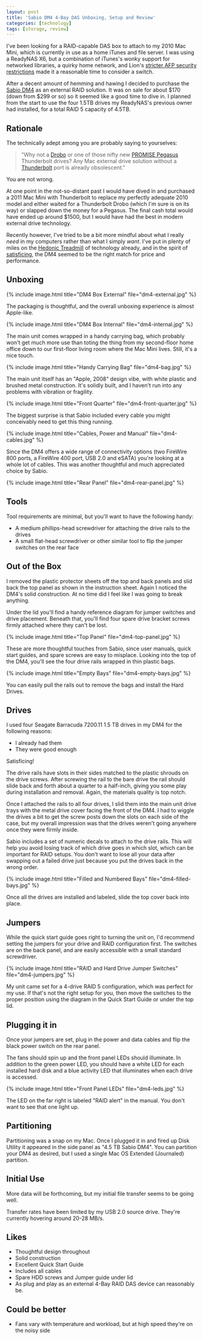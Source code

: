 ```yaml
---
layout: post
title: 'Sabio DM4 4-Bay DAS Unboxing, Setup and Review'
categories: [technology]
tags: [storage, review]
---
```

I've been looking for a RAID-capable DAS box to attach to my 2010 Mac Mini, which is currently in use as a home iTunes and file server. I was using a ReadyNAS X6, but a combination of iTunes's wonky support for networked libraries, a quirky home network, and Lion's [stricter AFP security restrictions][1] made it a reasonable time to consider a switch.

   [1]: http://www.readynas.com/forum/viewtopic.php?t=51033

After a decent amount of hemming and hawing I decided to purchase the [Sabio DM4][2] as an external RAID solution. It was on sale for about $170 (down from $299 or so) so it seemed like a good time to dive in. I planned from the start to use the four 1.5TB drives my ReadyNAS's previous owner had installed, for a total RAID 5 capacity of 4.5TB.

   [2]: http://www.amazon.com/gp/product/B003NXYO1W/ref=as_li_ss_tl?ie=UTF8&tag=theminbit-20&linkCode=as2&camp=217145&creative=399373&creativeASIN=B003NXYO1W (Sabio DM4)

## Rationale

The technically adept among you are probably saying to yourselves:

> "Why not a [Drobo][3] or one of those nifty new [PROMISE Pegasus][4] Thunderbolt drives? Any Mac external drive solution without a [Thunderbolt][5] port is already obsolescent."

   [3]: http://www.amazon.com/gp/product/B001CZ9ZEE/ref=as_li_ss_tl?ie=UTF8&tag=theminbit-20&linkCode=as2&camp=217145&creative=399369&creativeASIN=B001CZ9ZEE (Drobo 4-Bay)
   [4]: http://www.amazon.com/gp/product/B0055SE076/ref=as_li_ss_tl?ie=UTF8&tag=theminbit-20&linkCode=as2&camp=217145&creative=399373&creativeASIN=B0055SE076 (PROMISE Pegasus R4)
   [5]: http://www.apple.com/thunderbolt/

You are not wrong.

At one point in the not-so-distant past I would have dived in and purchased a 2011 Mac Mini with Thunderbolt to replace my perfectly adequate 2010 model and either waited for a Thunderbolt Drobo (which I'm sure is on its way) or slapped down the money for a Pegasus. The final cash total would have ended up around $1500, but I would have had the best in modern external drive technology.

Recently however, I've tried to be a bit more mindful about what I really _need_ in my computers rather than what I simply _want_. I've put in plenty of miles on the [Hedonic Treadmill][6] of technology already, and in the spirit of [satisficing][7], the DM4 seemed to be the right match for price and performance.

   [6]: http://en.wikipedia.org/wiki/Hedonic_treadmill
   [7]: http://en.wikipedia.org/wiki/Satisficing

## Unboxing

{% include image.html title="DM4 Box External" file="dm4-external.jpg" %}

The packaging is thoughtful, and the overall unboxing experience is almost Apple-like.

{% include image.html title="DM4 Box Internal" file="dm4-internal.jpg" %}

The main unit comes wrapped in a handy carrying bag, which probably won't get much more use than toting the thing from my second-floor home office down to our first-floor living room where the Mac Mini lives. Still, it's a nice touch.

{% include image.html title="Handy Carrying Bag" file="dm4-bag.jpg" %}

The main unit itself has an "Apple, 2008" design vibe, with white plastic and brushed metal construction. It's solidly built, and I haven't run into any problems with vibration or fragility.

{% include image.html title="Front Quarter" file="dm4-front-quarter.jpg" %}

The biggest surprise is that Sabio included every cable you might conceivably need to get this thing running.

{% include image.html title="Cables, Power and Manual" file="dm4-cables.jpg" %}

Since the DM4 offers a wide range of connectivity options (two FireWire 800 ports, a FireWire 400 port, USB 2.0 and eSATA) you're looking at a whole lot of cables. This was another thoughtful and much appreciated choice by Sabio.

{% include image.html title="Rear Panel" file="dm4-rear-panel.jpg" %}

## Tools

Tool requirements are minimal, but you'll want to have the following handy:

  * A medium phillips-head screwdriver for attaching the drive rails to the drives
  * A small flat-head screwdriver or other similar tool to flip the jumper switches on the rear face

## Out of the Box

I removed the plastic protector sheets off the top and back panels and slid back the top panel as shown in the instruction sheet. Again I noticed the DM4's solid construction. At no time did I feel like I was going to break anything.

Under the lid you'll find a handy reference diagram for jumper switches and drive placement. Beneath that, you'll find four spare drive bracket screws firmly attached where they can't be lost.

{% include image.html title="Top Panel" file="dm4-top-panel.jpg" %}

These are more thoughtful touches from Sabio, since user manuals, quick start guides, and spare screws are easy to misplace. Looking into the top of the DM4, you'll see the four drive rails wrapped in thin plastic bags.

{% include image.html title="Empty Bays" file="dm4-empty-bays.jpg" %}

You can easily pull the rails out to remove the bags and install the Hard Drives.

## Drives

I used four Seagate Barracuda 7200.11 1.5 TB drives in my DM4 for the following reasons:

  * I already had them
  * They were good enough

Satisficing!

The drive rails have slots in their sides matched to the plastic shrouds on the drive screws. After screwing the rail to the bare drive the rail should slide back and forth about a quarter to a half-inch, giving you some play during installation and removal. Again, the materials quality is top notch.

Once I attached the rails to all four drives, I slid them into the main unit drive trays with the metal drive cover facing the front of the DM4. I had to wiggle the drives a bit to get the screw posts down the slots on each side of the case, but my overall impression was that the drives weren't going anywhere once they were firmly inside.

Sabio includes a set of numeric decals to attach to the drive rails. This will help you avoid losing track of which drive goes in which slot, which can be important for RAID setups. You don't want to lose all your data after swapping out a failed drive just because you put the drives back in the wrong order.

{% include image.html title="Filled and Numbered Bays" file="dm4-filled-bays.jpg" %}

Once all the drives are installed and labeled, slide the top cover back into place.

## Jumpers

While the quick start guide goes right to turning the unit on, I'd recommend setting the jumpers for your drive and RAID configuration first. The switches are on the back panel, and are easily accessible with a small standard screwdriver.

{% include image.html title="RAID and Hard Drive Jumper Switches" file="dm4-jumpers.jpg" %}

My unit came set for a 4-drive RAID 5 configuration, which was perfect for my use. If that's not the right setup for you, then move the switches to the proper position using the diagram in the Quick Start Guide or under the top lid.

## Plugging it in

Once your jumpers are set, plug in the power and data cables and flip the black power switch on the rear panel.

The fans should spin up and the front panel LEDs should illuminate. In addition to the green power LED, you should have a white LED for each installed hard disk and a blue activity LED that illuminates when each drive is accessed.

{% include image.html title="Front Panel LEDs" file="dm4-leds.jpg" %}

The LED on the far right is labeled "RAID alert" in the manual. You don't want to see that one light up.

## Partitioning

Partitioning was a snap on my Mac. Once I plugged it in and fired up Disk Utility it appeared in the side panel as "4.5 TB Sabio DM4". You can partition your DM4 as desired, but I used a single Mac OS Extended (Journaled) partition.

## Initial Use

More data will be forthcoming, but my initial file transfer seems to be going well.

Transfer rates have been limited by my USB 2.0 source drive. They're currently hovering around 20-28 MB/s.

## Likes

  * Thoughtful design throughout
  * Solid construction
  * Excellent Quick Start Guide
  * Includes all cables
  * Spare HDD screws and Jumper guide under lid
  * As plug and play as an external 4-Bay RAID DAS device can reasonably be.

## Could be better

  * Fans vary with temperature and workload, but at high speed they're on the noisy side
</ul>
